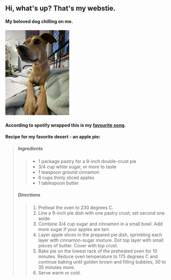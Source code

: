 
## Hi, what's up? That's my webstie.

#### My beloved dog chilling on me.


<img src="Pictures/IMG_2562.JPEG" alt="drawing" width="200"/>

#### According to spotify wrapped this is my [favourite song](https://www.youtube.com/watch?v=RVmG_d3HKBA).

#### Recipe for my favorite desert - an apple pie:
>
>##### Ingredients
>> - 1 package pastry for a 9-inch double-crust pie
>> - 3/4 cup white sugar, or more to taste
>> - 1 teaspoon ground cinnamon
>> - 6 cups thinly sliced apples
>> - 1 tablespoon butter
>##### Directions
>> 1. Preheat the oven to 230 degrees C.
>> 2. Line a 9-inch pie dish with one pastry crust; set second one aside.
>> 3. Combine 3/4 cup sugar and cinnamon in a small bowl. Add more sugar if your apples are tart.
>> 4. Layer apple slices in the prepared pie dish, sprinkling each layer with cinnamon-sugar mixture. Dot top layer with small pieces of butter. Cover with top crust.
>> 5. Bake pie on the lowest rack of the preheated oven for 10 minutes. Reduce oven temperature to 175 degrees C and continue baking until golden brown and filling bubbles, 30 to 35 minutes more. 
>> 6. Serve warm or cold. 

